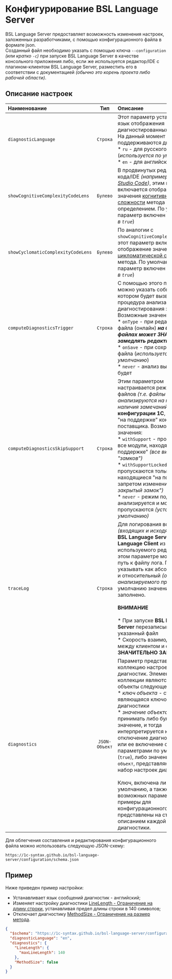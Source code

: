 # Конфигурирование BSL Language Server

BSL Language Server предоставляет возможность изменения настроек, заложенных разработчиками, с помощью конфигурационного файла в формате json.  
Созданный файл необходимо указать с помощью ключа `--configuration ` *(или кратко `-c`)* при запуске BSL Language Server в качестве консольного приложения либо, если же используется редактор/IDE с плагином-клиентом BSL Language Server, разместить его в соответствии с документацией *(обычно это корень проекта либо рабочей области)*.

## Описание настроек

|Наименование|Тип|Описание|
|:--|:-:|:--|
|`diagnosticLanguage`|`Строка`|Этот параметр устанавливает язык отображения диагностированных замечаний. На данный момент поддерживаются два языка:<br/>* `ru` - для русского языка (*используется по умолчанию*)<br/>* `en` - для английского языка|
|`showCognitiveComplexityCodeLens`|`Булево`|В продвинутых редакторах кода/IDE *(например [Visual Studio Code](https://code.visualstudio.com/))*, этим параметром включается отображение значения [когнитивной сложности](../diagnostics/CognitiveComplexity.md) метода над его определением. По умолчанию параметр включен (*установлен в `true`*)|
|`showCyclomaticComplexityCodeLens`|`Булево`|По аналогии с `showCognitiveComplexityCodeLens`, этот параметр включает отображение значения [цикломатической сложности](../diagnostics/CyclomaticComplexity.md) метода. По умолчанию параметр включен (*установлен в `true`*)|
|`computeDiagnosticsTrigger`|`Строка`|С помощью этого параметра можно указать событие, при котором будет вызвана процедура анализа кода для диагностирования замечаний. Возможные значения:<br/>* `onType` - при редактировании файла (онлайн) ***на больших файлах может ЗНАЧИТЕЛЬНО замедлять редактирование***<br/>* `onSave` - при сохранении файла (*используется по умолчанию*)<br/>* `never` - анализ выполняться не будет|
|`computeDiagnosticsSkipSupport`|`Строка`|Этим параметром настраивается режим пропуска файлов *(т.е. файлы не анализируются на предмет наличия замечаний)* **конфигурации 1С**, находящихся "на поддержке" конфигурации поставщика. Возможные значения:<br/>* `withSupport` - пропускаются все модули, находящиеся "на поддержке" *(все виды "замков")*<br/>* `withSupportLocked` - пропускаются только модули, находящиеся "на поддержке" с запретом изменений *("желтый закрытый замок")*<br/>* `never` - режим поддержки не анализируется и модули не пропускаются *(установлен по умолчанию)*|
|`traceLog`|`Строка`|Для логирования всех запросов *(входящих и исходящих)* между **BSL Language Server** и **Language Client** из используемого редактора/IDE, в этом параметре можно указать путь к файлу лога. Путь можно указывать как абсолютный, так и относительный *(от корня анализируемого проекта)*, по умолчанию значение не заполнено.<br/><br/>**ВНИМАНИЕ**<br/><br/>* При запуске **BSL Language Server** перезаписывает указанный файл<br/>* Скорость взаимодействия между клиентом и сервером **ЗНАЧИТЕЛЬНО ЗАМЕДЛЯЕТСЯ**|
|`diagnostics`|`JSON-Объект`|Параметр представляет собой коллекцию настроек диагностик. Элементами коллекции являются json-объекты следующей структуры:<br/>* *ключ объекта* - строка, являющаяся ключом диагностики<br/>* *значение объекта* - может принимать либо булево значение, и тогда интерпретируется как отключение диагностики (`false`) или ее включение с параметрами по умолчанию (`true`), либо значение типа `json-объект`, представляющего собой набор настроек диагностики.<br/><br/>Ключ, включена ли по умолчанию, а также описание возможных параметров и примеры для конфигурационного файла представлены на странице с описанием каждой диагностики.|

Для облегчения составления и редактирования конфигурационного файла можно использовать следующую JSON-схему:

```
https://1c-syntax.github.io/bsl-language-server/configuration/schema.json
```

## Пример

Ниже приведен пример настройки:

* Устанавливает язык сообщений диагностик - английский;
* Изменяет настройку диагностики [LineLength - Ограничение на длину строки](../diagnostics/LineLength.md), устанавливая предел длины строки в 140 символов;
* Отключает диагностику [MethodSize - Ограничение на размер метода](../diagnostics/MethodSize.md).

```json
{
  "$schema": "https://1c-syntax.github.io/bsl-language-server/configuration/schema.json",
  "diagnosticLanguage": "en",
  "diagnostics": {
    "LineLength": {
      "maxLineLength": 140
    },
    "MethodSize": false
  }
}
```
